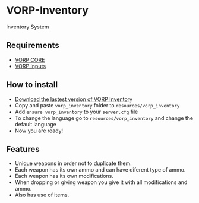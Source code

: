 # VORP-Inventory
Inventory System

## Requirements
- [VORP CORE](https://github.com/VORPCORE/VORP-Core/releases)
- [VORP Inputs](https://github.com/VORPCORE/VORP-Inputs/releases)

## How to install
* [Download the lastest version of VORP Inventory](https://github.com/VORPCORE/VORP-Inventory/releases)
* Copy and paste ```vorp_inventory``` folder to ```resources/vorp_inventory```
* Add ```ensure vorp_inventory``` to your ```server.cfg``` file
* To change the language go to ```resources/vorp_inventory``` and change the default language
* Now you are ready!

## Features
* Unique weapons in order not to duplicate them.
* Each weapon has its own ammo and can have diferent type of ammo.
* Each weapon has its own modifications.
* When dropping or giving weapon you give it with all modifications and ammo.
* Also has use of items.

